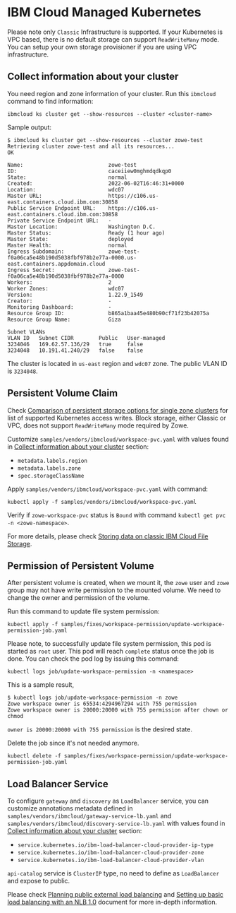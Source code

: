 # IBM Cloud Managed Kubernetes

Please note only `Classic` Infrastructure is supported. If your Kubernetes is VPC based, there is no default storage can support `ReadWriteMany` mode. You can setup your own storage provisioner if you are using VPC infrastructure.

## Collect information about your cluster

You need region and zone information of your cluster. Run this `ibmcloud` command to find information:

```
ibmcloud ks cluster get --show-resources --cluster <cluster-name>
```

Sample output:

```
$ ibmcloud ks cluster get --show-resources --cluster zowe-test
Retrieving cluster zowe-test and all its resources...
OK
                                   
Name:                           zowe-test   
ID:                             caceiiew0mghmdqdkqp0   
State:                          normal   
Created:                        2022-06-02T16:46:31+0000   
Location:                       wdc07   
Master URL:                     https://c106.us-east.containers.cloud.ibm.com:30858   
Public Service Endpoint URL:    https://c106.us-east.containers.cloud.ibm.com:30858   
Private Service Endpoint URL:   -   
Master Location:                Washington D.C.   
Master Status:                  Ready (1 hour ago)   
Master State:                   deployed   
Master Health:                  normal   
Ingress Subdomain:              zowe-test-f0a06ca5e48b190d5038fbf978b2e77a-0000.us-east.containers.appdomain.cloud   
Ingress Secret:                 zowe-test-f0a06ca5e48b190d5038fbf978b2e77a-0000   
Workers:                        2   
Worker Zones:                   wdc07   
Version:                        1.22.9_1549   
Creator:                        -   
Monitoring Dashboard:           -   
Resource Group ID:              b865a1baa45e480b90cf71f23b42075a   
Resource Group Name:            Giza   

Subnet VLANs
VLAN ID   Subnet CIDR        Public   User-managed   
3234046   169.62.57.136/29   true     false   
3234048   10.191.41.240/29   false    false   
```

The cluster is located in `us-east` region and `wdc07` zone. The public VLAN ID is `3234048`.

## Persistent Volume Claim

Check [Comparison of persistent storage options for single zone clusters](https://cloud.ibm.com/docs/containers?topic=containers-storage_planning#single_zone_persistent_storage) for list of supported Kubernetes access writes. Block storage, either Classic or VPC, does not support `ReadWriteMany` mode required by Zowe.

Customize `samples/vendors/ibmcloud/workspace-pvc.yaml` with values found in [Collect information about your cluster](#collect-information-about-your-cluster) section:

- `metadata.labels.region`
- `metadata.labels.zone`
- `spec.storageClassName`

Apply `samples/vendors/ibmcloud/workspace-pvc.yaml` with command:

```
kubectl apply -f samples/vendors/ibmcloud/workspace-pvc.yaml
```

Verify if `zowe-workspace-pvc` status is `Bound` with command `kubectl get pvc -n <zowe-namespace>`.

For more details, please check [Storing data on classic IBM Cloud File Storage](https://cloud.ibm.com/docs/containers?topic=containers-file_storage#file_qs).

## Permission of Persistent Volume

After persistent volume is created, when we mount it, the `zowe` user and `zowe` group may not have write permission to the mounted volume. We need to change the owner and permission of the volume.

Run this command to update file system permission:

```
kubectl apply -f samples/fixes/workspace-permission/update-workspace-permission-job.yaml
```

Please note, to successfully update file system permission, this pod is started as `root` user. This pod will reach `complete` status once the job is done. You can check the pod log by issuing this command:

```
kubectl logs job/update-workspace-permission -n <namespace>
```

This is a sample result,

```
$ kubectl logs job/update-workspace-permission -n zowe
Zowe workspace owner is 65534:4294967294 with 755 permission
Zowe workspace owner is 20000:20000 with 755 permission after chown or chmod
```

`owner is 20000:20000 with 755 permission` is the desired state.

Delete the job since it's not needed anymore.

```
kubectl delete -f samples/fixes/workspace-permission/update-workspace-permission-job.yaml
```

## Load Balancer Service

To configure `gateway` and `discovery` as `LoadBalancer` service, you can customize annotations metadata defined in `samples/vendors/ibmcloud/gateway-service-lb.yaml` and `samples/vendors/ibmcloud/discovery-service-lb.yaml` with values found in [Collect information about your cluster](#collect-information-about-your-cluster) section:

- `service.kubernetes.io/ibm-load-balancer-cloud-provider-ip-type`
- `service.kubernetes.io/ibm-load-balancer-cloud-provider-zone`
- `service.kubernetes.io/ibm-load-balancer-cloud-provider-vlan`

`api-catalog` service is `ClusterIP` type, no need to define as `LoadBalancer` and expose to public.

Please check [Planning public external load balancing](https://cloud.ibm.com/docs/containers?topic=containers-cs_network_planning#public_access) and [Setting up basic load balancing with an NLB 1.0](https://cloud.ibm.com/docs/containers?topic=containers-loadbalancer) document for more in-depth information.
